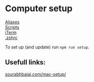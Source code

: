 # Computer setup

[Aliases](aliases/Aliases.md)  
[Scripts](scripts/Scripts.md)  
[iTerm](iterm/iTerm.md)  
[.zshrc](zshrc/.zshrc)

To set up (and update) run `npm run setup`.

## Usefull links:
[sourabhbajaj.com/mac-setup/]([zshrc/.zshrc](https://sourabhbajaj.com/mac-setup/))
